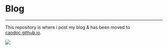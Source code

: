 # Blog

<hr>

This repository is where i post my blog & has been moved to [caodoc.github.io](https://caodoc.github.io).

![](https://img.shields.io/github/last-commit/caodoc/blog?style="flat-square"&color="94a4ff")